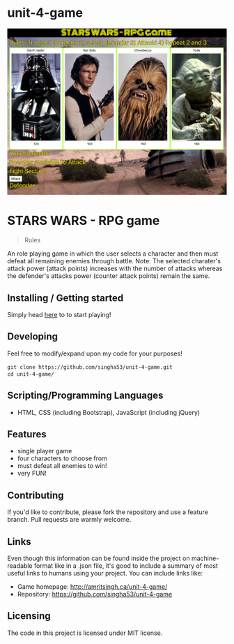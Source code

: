 # unit-4-game

![Logo of the project](assets/images/starwarsGame.png)

# STARS WARS - RPG game

> Rules

An role playing game in which the user selects a character and then must defeat all remaining enemies through battle. Note: The selected charater's attack power (attack points) increases with the number of attacks whereas the defender's attacks power (counter attack points) remain the same.

## Installing / Getting started

Simply head [here](http://amritsingh.ca/unit-4-game/) to to start playing!

## Developing

Feel free to modify/expand upon my code for your purposes!

```shell
git clone https://github.com/singha53/unit-4-game.git
cd unit-4-game/
```

## Scripting/Programming Languages

- HTML, CSS (including Bootstrap), JavaScript (including jQuery)

## Features

- single player game
- four characters to choose from
- must defeat all enemies to win!
- very FUN!

## Contributing

If you'd like to contribute, please fork the repository and use a feature
branch. Pull requests are warmly welcome.

## Links

Even though this information can be found inside the project on machine-readable
format like in a .json file, it's good to include a summary of most useful
links to humans using your project. You can include links like:

- Game homepage: http://amritsingh.ca/unit-4-game/
- Repository: https://github.com/singha53/unit-4-game

## Licensing

The code in this project is licensed under MIT license.
